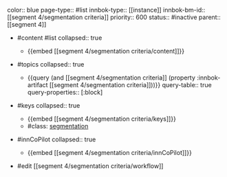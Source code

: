 color:: blue
page-type:: #list
innbok-type:: [[instance]]
innbok-bm-id:: [[segment 4/segmentation criteria]]
priority:: 600
status:: #inactive
parent:: [[segment 4]]

- #content #list
  collapsed:: true
	- {{embed [[segment 4/segmentation criteria/content]]}}
- #topics
   collapsed:: true
    - {{query (and [[segment 4/segmentation criteria]] (property :innbok-artifact [[segment 4/segmentation criteria]]))}}
      query-table:: true
      query-properties:: [:block]
- #keys
  collapsed:: true
	- {{embed [[segment 4/segmentation criteria/keys]]}}
	- #class: [segmentation](https://go.innbok.com/#/page/innBoK%2Fclass%2Fsegmentation)
- #innCoPilot
   collapsed:: true
	 - {{embed [[segment 4/segmentation criteria/innCoPilot]]}}

- #edit [[segment 4/segmentation criteria/workflow]]

